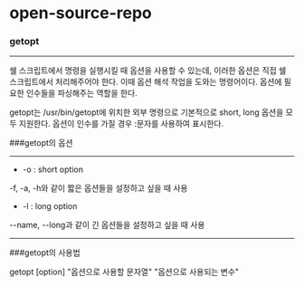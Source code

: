 # open-source-repo

### getopt

***

쉘 스크립트에서 명령을 실행시킬 때 옵션을 사용할 수 있는데, 이러한 옵션은 직접 쉘 스크립트에서 처리해주어야 한다. 이때 옵션 해석 작업을 도와는 명령어이다. 옵션에 필요한 인수들을 파싱해주는 역할을 한다.



getopt는 /usr/bin/getopt에 위치한 외부 명령으로 기본적으로 short, long 옵션을 모두 지원한다. 옵션이 인수를 가질 경우 :문자를 사용하여 표시한다.


###getopt의 옵션

***

+ -o : short option

-f, -a, -h와 같이 짧은 옵션들을 설정하고 싶을 때 사용

+ -l : long option

--name, --long과 같이 긴 옵션들을 설정하고 싶을 때 사용

***

###getopt의 사용법


getopt [option] "옵션으로 사용할 문자열" "옵션으로 사용되는 변수"









